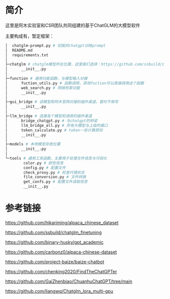 # 简介

这里是阿木实验室和CSR团队共同组建的基于ChatGLM的大模型软件



主要构成有，暂定框架：

```bash
│  chatglm-prompt.py # 初版的chatgpt训练prompt
│  README.md
│  requirements.txt
│
├─chatglm # chatglm模型所在位置，这里我们选择：https://github.com/ssbuild/chatglm_finetuning作为微调模型
│      __init__.py
│
├─function # 通用功能函数，与模型输入对接
│      fuction_utils.py # 函数调用，其他fuction可以直接调用这个函数
│      web_search.py # 网络检索功能
│      __init__.py
│
├─gui_bridge # 该模型和阿木官网对接的插件渠道，暂时不用写
│      __init__.py
│
├─llm_bridge # 连接各个模型和调用的插件渠道
│      bridge_chatgpt.py # 与chatgpt的桥梁
│      llm_bridge_all.py # 所有大模型与上级的接口
│      token_calculate.py # token一些计算原则
│      __init__.py
│
├─models # 本地模型存放位置
│      __init__.py
│
└─tools # 通用工具函数，主要用于处理文件信息与可视化
        color.py # 颜色信息
        config.py # 配置文件
        check_proxy.py # 检查代理状态
        file_conversion.py # 文件转换
        get_confs.py # 配置文件读取信息
        __init__.py

```





# 参考链接

https://github.com/hikariming/alpaca_chinese_dataset

https://github.com/ssbuild/chatglm_finetuning

https://github.com/binary-husky/gpt_academic

https://github.com/carbonz0/alpaca-chinese-dataset

https://github.com/project-baize/baize-chatbot

https://github.com/chenking2020/FindTheChatGPTer

https://github.com/GaiZhenbiao/ChuanhuChatGPT/tree/main

https://github.com/liangwq/Chatglm_lora_multi-gpu